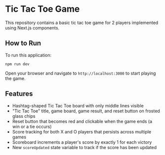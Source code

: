# Tic Tac Toe Game

This repository contains a basic tic tac toe game for 2 players implemented using Next.js components.

## How to Run

To run this application:

```
npm run dev
```

Open your browser and navigate to `http://localhost:3000` to start playing the game.

## Features

- Hashtag-shaped Tic Tac Toe board with only middle lines visible
- "Tic Tac Toe" title, game board, game result, and reset button on frosted glass chips
- Reset button that becomes red and clickable when the game ends (a win or a tie occurs)
- Score tracking for both X and O players that persists across multiple games
- Scoreboard increments a player's score by exactly 1 for each victory
- New `scoreUpdated` state variable to track if the score has been updated
